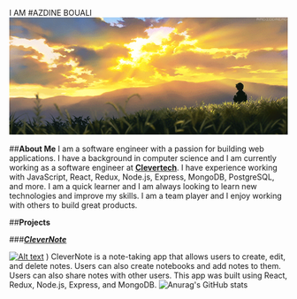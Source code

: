 I AM 
#AZDINE BOUALI
![Alt text](./images/hero.gif)

##**About Me**
I am a software engineer with a passion for building web applications. I have a background in computer science and I am currently working as a software engineer at [**Clevertech**](https://www.clevertech.biz/). I have experience working with JavaScript, React, Redux, Node.js, Express, MongoDB, PostgreSQL, and more. I am a quick learner and I am always looking to learn new technologies and improve my skills. I am a team player and I enjoy working with others to build great products.

##**Projects**

###[**_CleverNote_**](https://clevernote.herokuapp.com/)

[![Alt text](./images/clevernote.png)](https://clevernote.herokuapp.com/)
)
CleverNote is a note-taking app that allows users to create, edit, and delete notes. Users can also create notebooks and add notes to them. Users can also share notes with other users. This app was built using React, Redux, Node.js, Express, and MongoDB.
![Anurag's GitHub stats](https://github-readme-stats.vercel.app/api?username=azdinexx&show_icons=true&theme=transparent)

